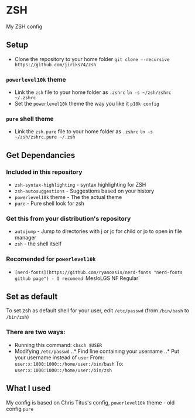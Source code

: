 # ZSH
My ZSH config

## Setup
  - Clone the repository to your home folder
```git clone --recursive https://github.com/jiriks74/zsh```
### `powerlevel10k` theme
  - Link the `zsh` file to your home folder as `.zshrc`
```ln -s ~/zsh/zshrc ~/.zshrc```
  - Set the `powerlevel10k` theme the way you like it
```p10k config```
### `pure` shell theme
  - Link the `zsh.pure` file to your home folder as `.zshrc`
```ln -s ~/zsh/zshrc.pure ~/.zsh```  

## Get Dependancies
### Included in this repository
  - `zsh-syntax-highlighting` - syntax highlighting for ZSH
  - `zsh-autosuggestions` - Suggestions based on your history
  - `powerlevel10k` theme - The the actual theme
  - `pure` - Pure shell look for zsh
### Get this from your distribution's repository
  - `autojump` - Jump to directories with j or jc for child or jo to open in file manager
  - `zsh` - the shell itself
### Recomended for `powerlevel10k`
  - `[nerd-fonts](https://github.com/ryanoasis/nerd-fonts "nerd-fonts github page") - I recomend `MesloLGS NF Regular`

## Set as default
To set zsh as default shell for your user, edit `/etc/passwd` (from `/bin/bash` to `/bin/zsh`)
### There are two ways:
  - Running this command:
```chsch $USER```
  - Modifying `/etc/passwd`
  ..* Find line containing your username
  ..* Put your username instead of `user`
From: `user:x:1000:1000::/home/user:/bin/bash`
To:   `user:x:1000:1000::/home/user:/bin/zsh`

## What I used
My config is based on Chris Titus's config, `powerlevel10k` theme - old config `pure`
